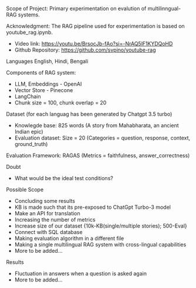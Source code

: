 Scope of Project: Primary experimentation on evalution of multilinngual-RAG systems. 

Acknowledgment: The RAG pipeline used for experimentation is based on youtube_rag.ipynb. 
+ Video link: https://youtu.be/BrsocJb-fAo?si=-NrAQ5lF1KYDQoHD 
+ Github Repository:  https://github.com/svpino/youtube-rag 

Languages
English, Hindi, Bengali

Components of RAG system: 
+ LLM, Embeddings - OpenAI 
+ Vector Store - Pinecone
+ LangChain
+ Chunk size = 100, chunk overlap = 20

Dataset (for each languag has been generated by Chatgpt 3.5 turbo) 
+ Knowlegde base: 825 words (A story from Mahabharata, an ancient Indian epic)
+ Evaluation dataset: Size = 20 (Categories = question, response, context, ground_truth)

Evaluation Framework: RAGAS (Metrics = faithfulness, answer_correctness)

Doubt
+ What would be the ideal test conditions?

Possible Scope
+ Concluding some results
+ KB is made such that its pre-exposed to ChatGpt Turbo-3 model
+ Make an API for translation 
+ Increasing the number of metrics
+ Increase size of our dataset {10k-KB(single/multiple stories); 500-Eval}
+ Connect with SQL database
+ Making evaluation algorithm in a different file
+ Making a single multilingual RAG system with cross-lingual capabilities
+ More to be added...

Results
+ Fluctuation in answers when a question is asked again 
+ More to be added...